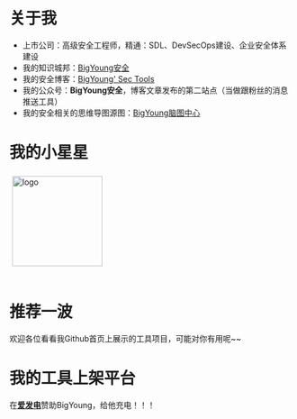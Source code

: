 # 关于我

- 上市公司：高级安全工程师，精通：SDL、DevSecOps建设、企业安全体系建设
- 我的知识城邦：[BigYoung安全](https://wiki.freebuf.com/front/societyFront?invitation_code=2e0b0436&society_id=144&source_data=2)
- 我的安全博客：[BigYoung' Sec Tools](https://tools.bigyoung.cn)
- 我的公众号：**BigYoung安全**，博客文章发布的第二站点（当做跟粉丝的消息推送工具）
- 我的安全相关的思维导图源图：[BigYoung脑图中心](https://www.processon.com/u/5725fcc7e4b0c618eb422c3f)

# 我的小星星

<img src="https://github-readme-stats.vercel.app/api?username=BigYoungs&show_icons=true" alt="logo" height="160" align="center" style="margin: 5px; margin-bottom: 20px;" />

# 推荐一波

欢迎各位看看我Github首页上展示的工具项目，可能对你有用呢~~

# 我的工具上架平台

在[**爱发电**](https://afdian.net/a/bigyoung)赞助BigYoung，给他充电！！！
